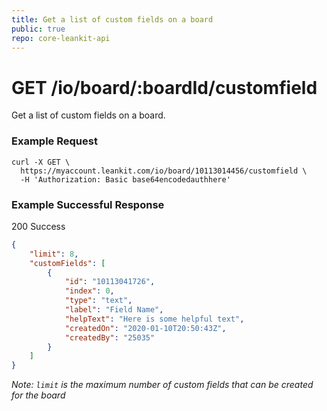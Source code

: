 ```yaml
---
title: Get a list of custom fields on a board
public: true
repo: core-leankit-api
---
```

# GET /io/board/:boardId/customfield
Get a list of custom fields on a board.

### Example Request
```shell
curl -X GET \
  https://myaccount.leankit.com/io/board/10113014456/customfield \
  -H 'Authorization: Basic base64encodedauthhere'
```

### Example Successful Response

200 Success
```json
{
    "limit": 8,
    "customFields": [
        {
            "id": "10113041726",
            "index": 0,
            "type": "text",
            "label": "Field Name",
            "helpText": "Here is some helpful text",
            "createdOn": "2020-01-10T20:50:43Z",
            "createdBy": "25035"
        }
    ]
}
```

_Note: `limit` is the maximum number of custom fields that can be created for the board_
